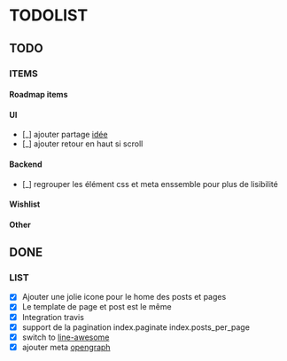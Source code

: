 # TODOLIST

## TODO

### ITEMS

#### Roadmap items

#### UI

- [_] ajouter partage [idée](https://github.com/jpescador/hugo-future-imperfect/blob/master/layouts/partials/share-links.html)
- [_] ajouter retour en haut si scroll

#### Backend

- [_] regrouper les élément css et meta enssemble pour plus de lisibilité

#### Wishlist

#### Other

## DONE

### LIST

- [x] Ajouter une jolie icone pour le home des posts et pages
- [x] Le template de page et post est le même
- [x] Integration travis
- [x] support de la pagination index.paginate index.posts_per_page
- [x] switch to [line-awesome](https://icones8.fr/line-awesome)
- [x] ajouter meta [opengraph](https://developer.twitter.com/en/docs/tweets/optimize-with-cards/guides/getting-started.html)
